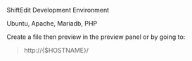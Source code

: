 ShiftEdit Development Environment

Ubuntu, Apache, Mariadb, PHP

Create a file then preview in the preview panel or by going to:
> http://{$HOSTNAME}/
